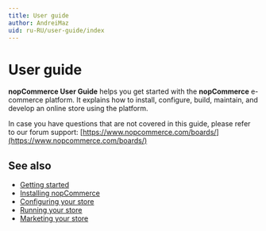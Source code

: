 ```yaml
---
title: User guide
author: AndreiMaz
uid: ru-RU/user-guide/index
---
```

# User guide

**nopCommerce User Guide** helps you get started with the **nopCommerce** e-commerce platform. It explains how to install, configure, build, maintain, and develop an online store using the platform.

In case you have questions that are not covered in this guide, please refer to our forum support: [https://www.nopcommerce.com/boards/](https://www.nopcommerce.com/boards/)

## See also

* [Getting started](xref:ru-RU/user-guide/getting-started)
* [Installing nopCommerce](xref:ru-RU/user-guide/installing/index)
* [Configuring your store](xref:ru-RU/user-guide/configuring/index)
* [Running your store](xref:ru-RU/user-guide/running/index)
* [Marketing your store](xref:ru-RU/user-guide/marketing/index)
